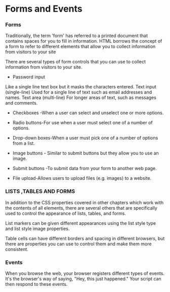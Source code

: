 # Forms and Events

### Forms 
Traditionally, the term 'form' has referred
to a printed document that contains
spaces for you to fill in information.
HTML borrows the concept of a form to refer to different
elements that allow you to collect information from visitors to
your site


There are several types of form controls that
you can use to collect information from visitors
to your site.

- Password input

Like a single line text box but it
masks the characters entered.
Text input (single-line)
Used for a single line of text such
as email addresses and names.
Text area (multi-line)
For longer areas of text, such as
messages and comments.

- Checkboxes -When a user can select and
unselect one or more options.

- Radio buttons-For use when a user must select
one of a number of options.

- Drop-down boxes-When a user must pick one of a
number of options from a list.

- Image buttons - Similar to submit buttons but
they allow you to use an image.

- Submit buttons -To submit data from your form
to another web page.

- File upload-Allows users to upload files
(e.g. images) to a website.


### LISTS ,TABLES AND FORMS

In addition to the CSS properties covered in other
chapters which work with the contents of all elements,
there are several others that are specifically used to
control the appearance of lists, tables, and forms.

List markers can be given different appearances
using the list style type and list style image properties.

Table cells can have different borders and spacing in
different browsers, but there are properties you can
use to control them and make them more consistent.

### Events

When you browse the web, your browser registers different
types of events. It's the browser's way of saying, "Hey, this
just happened." Your script can then respond to these events.
